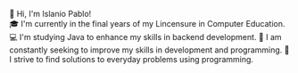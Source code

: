 👋 Hi, I'm Islanio Pablo!  
🎓 I'm currently in the final years of my Lincensure in Computer Education.
💻 I'm studying Java to enhance my skills in backend development.
🚀 I am constantly seeking to improve my skills in development and programming.
🔧 I strive to find solutions to everyday problems using programming.
